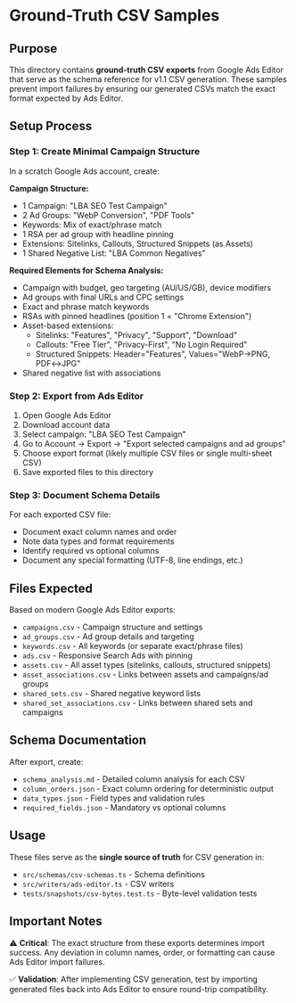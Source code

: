 # Ground-Truth CSV Samples

## Purpose

This directory contains **ground-truth CSV exports** from Google Ads Editor that serve as the schema reference for v1.1 CSV generation. These samples prevent import failures by ensuring our generated CSVs match the exact format expected by Ads Editor.

## Setup Process

### Step 1: Create Minimal Campaign Structure

In a scratch Google Ads account, create:

**Campaign Structure:**
- 1 Campaign: "LBA SEO Test Campaign" 
- 2 Ad Groups: "WebP Conversion", "PDF Tools"
- Keywords: Mix of exact/phrase match
- 1 RSA per ad group with headline pinning
- Extensions: Sitelinks, Callouts, Structured Snippets (as Assets)
- 1 Shared Negative List: "LBA Common Negatives"

**Required Elements for Schema Analysis:**
- Campaign with budget, geo targeting (AU/US/GB), device modifiers
- Ad groups with final URLs and CPC settings
- Exact and phrase match keywords
- RSAs with pinned headlines (position 1 = "Chrome Extension")
- Asset-based extensions:
  - Sitelinks: "Features", "Privacy", "Support", "Download"
  - Callouts: "Free Tier", "Privacy-First", "No Login Required"
  - Structured Snippets: Header="Features", Values="WebP→PNG, PDF↔JPG"
- Shared negative list with associations

### Step 2: Export from Ads Editor

1. Open Google Ads Editor
2. Download account data
3. Select campaign: "LBA SEO Test Campaign"
4. Go to Account → Export → "Export selected campaigns and ad groups"
5. Choose export format (likely multiple CSV files or single multi-sheet CSV)
6. Save exported files to this directory

### Step 3: Document Schema Details

For each exported CSV file:
- Document exact column names and order
- Note data types and format requirements
- Identify required vs optional columns
- Document any special formatting (UTF-8, line endings, etc.)

## Files Expected

Based on modern Google Ads Editor exports:

- `campaigns.csv` - Campaign structure and settings
- `ad_groups.csv` - Ad group details and targeting
- `keywords.csv` - All keywords (or separate exact/phrase files)
- `ads.csv` - Responsive Search Ads with pinning
- `assets.csv` - All asset types (sitelinks, callouts, structured snippets)
- `asset_associations.csv` - Links between assets and campaigns/ad groups
- `shared_sets.csv` - Shared negative keyword lists
- `shared_set_associations.csv` - Links between shared sets and campaigns

## Schema Documentation

After export, create:
- `schema_analysis.md` - Detailed column analysis for each CSV
- `column_orders.json` - Exact column ordering for deterministic output
- `data_types.json` - Field types and validation rules
- `required_fields.json` - Mandatory vs optional columns

## Usage

These files serve as the **single source of truth** for CSV generation in:
- `src/schemas/csv-schemas.ts` - Schema definitions
- `src/writers/ads-editor.ts` - CSV writers
- `tests/snapshots/csv-bytes.test.ts` - Byte-level validation tests

## Important Notes

⚠️ **Critical**: The exact structure from these exports determines import success. Any deviation in column names, order, or formatting can cause Ads Editor import failures.

✅ **Validation**: After implementing CSV generation, test by importing generated files back into Ads Editor to ensure round-trip compatibility.
